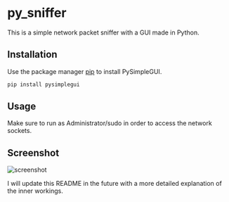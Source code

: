 # py_sniffer

This is a simple network packet sniffer with a GUI made in Python.

## Installation

Use the package manager [pip](https://pip.pypa.io/en/stable/) to install PySimpleGUI.

```bash
pip install pysimplegui
```

## Usage

Make sure to run as Administrator/sudo in order to access the network sockets.

## Screenshot

![screenshot](https://github.com/R-Albuquerque/py_sniffer/screenshots/sniff_gui.PNG)

I will update this README in the future with a more detailed explanation of the inner workings.